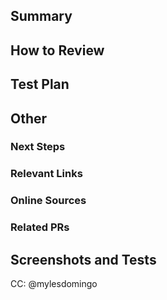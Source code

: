 ## Summary
## How to Review
## Test Plan
## Other
### Next Steps
### Relevant Links
### Online Sources
### Related PRs
## Screenshots and Tests
CC: @mylesdomingo
